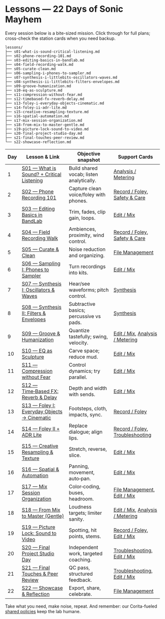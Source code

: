 # Lessons — 22 Days of Sonic Mayhem

Every session below is a bite-sized mission. Click through for full plans; cross-check the station cards when you need backup.

```
lessons/
├── s01-what-is-sound-critical-listening.md
├── s02-phone-recording-101.md
├── s03-editing-basics-in-bandlab.md
├── s04-field-recording-walk.md
├── s05-curate-clean.md
├── s06-sampling-i-phones-to-sampler.md
├── s07-synthesis-i-littlebits-oscillators-waves.md
├── s08-synthesis-ii-littlebits-filters-envelopes.md
├── s09-groove-humanization.md
├── s10-eq-as-sculpture.md
├── s11-compression-without-fear.md
├── s12-timebased-fx-reverb-delay.md
├── s13-foley-i-everyday-objects-cinematic.md
├── s14-foley-ii-adr-lite.md
├── s15-creative-resampling-texture.md
├── s16-spatial-automation.md
├── s17-mix-session-organization.md
├── s18-from-mix-to-master-gentle.md
├── s19-picture-lock-sound-to-video.md
├── s20-final-project-studio-day.md
├── s21-final-touches-peer-review.md
└── s22-showcase-reflection.md
```

| Day | Lesson & Link | Objective snapshot | Support Cards |
| --- | --- | --- | --- |
| 1 | [S01 — What is Sound? + Critical Listening](./s01-what-is-sound-critical-listening.md) | Build shared vocab; listen analytically. | [Analysis / Metering](../station-cards/analysis-metering.md) |
| 2 | [S02 — Phone Recording 101](./s02-phone-recording-101.md) | Capture clean voice/foley with phones. | [Record / Foley](../station-cards/record-foley.md), [Safety & Care](../station-cards/safety-care.md) |
| 3 | [S03 — Editing Basics in BandLab](./s03-editing-basics-in-bandlab.md) | Trim, fades, clip gain, loops. | [Edit / Mix](../station-cards/edit-mix-bandlab.md) |
| 4 | [S04 — Field Recording Walk](./s04-field-recording-walk.md) | Ambiences, proximity, wind control. | [Record / Foley](../station-cards/record-foley.md), [Safety & Care](../station-cards/safety-care.md) |
| 5 | [S05 — Curate & Clean](./s05-curate-clean.md) | Noise reduction and organizing. | [File Management](../station-cards/file-management.md) |
| 6 | [S06 — Sampling I: Phones to Sampler](./s06-sampling-i-phones-to-sampler.md) | Turn recordings into kits. | [Edit / Mix](../station-cards/edit-mix-bandlab.md) |
| 7 | [S07 — Synthesis I: Oscillators & Waves](./s07-synthesis-i-littlebits-oscillators-waves.md) | Hear/see waveforms; pitch control. | [Synthesis](../station-cards/synthesis-korglittlebits.md) |
| 8 | [S08 — Synthesis II: Filters & Envelopes](./s08-synthesis-ii-littlebits-filters-envelopes.md) | Subtractive basics; percussive vs pads. | [Synthesis](../station-cards/synthesis-korglittlebits.md) |
| 9 | [S09 — Groove & Humanization](./s09-groove-humanization.md) | Quantize tastefully; swing, velocity. | [Edit / Mix](../station-cards/edit-mix-bandlab.md), [Analysis / Metering](../station-cards/analysis-metering.md) |
|10 | [S10 — EQ as Sculpture](./s10-eq-as-sculpture.md) | Carve space; reduce mud. | [Edit / Mix](../station-cards/edit-mix-bandlab.md) |
|11 | [S11 — Compression without Fear](./s11-compression-without-fear.md) | Control dynamics; try parallel. | [Edit / Mix](../station-cards/edit-mix-bandlab.md) |
|12 | [S12 — Time‑Based FX: Reverb & Delay](./s12-timebased-fx-reverb-delay.md) | Depth and width with sends. | [Edit / Mix](../station-cards/edit-mix-bandlab.md) |
|13 | [S13 — Foley I: Everyday Objects → Cinematic](./s13-foley-i-everyday-objects-cinematic.md) | Footsteps, cloth, impacts, sync. | [Record / Foley](../station-cards/record-foley.md) |
|14 | [S14 — Foley II + ADR Lite](./s14-foley-ii-adr-lite.md) | Replace dialogue; align lips. | [Record / Foley](../station-cards/record-foley.md), [Troubleshooting](../station-cards/troubleshooting.md) |
|15 | [S15 — Creative Resampling & Texture](./s15-creative-resampling-texture.md) | Stretch, reverse, slice. | [Edit / Mix](../station-cards/edit-mix-bandlab.md) |
|16 | [S16 — Spatial & Automation](./s16-spatial-automation.md) | Panning, movement, auto‑pan. | [Edit / Mix](../station-cards/edit-mix-bandlab.md) |
|17 | [S17 — Mix Session Organization](./s17-mix-session-organization.md) | Color‑coding, buses, headroom. | [File Management](../station-cards/file-management.md), [Edit / Mix](../station-cards/edit-mix-bandlab.md) |
|18 | [S18 — From Mix to Master (Gentle)](./s18-from-mix-to-master-gentle.md) | Loudness targets; limiter sanity. | [Edit / Mix](../station-cards/edit-mix-bandlab.md), [Analysis / Metering](../station-cards/analysis-metering.md) |
|19 | [S19 — Picture Lock: Sound to Video](./s19-picture-lock-sound-to-video.md) | Spotting, hit points, stems. | [Record / Foley](../station-cards/record-foley.md), [Edit / Mix](../station-cards/edit-mix-bandlab.md) |
|20 | [S20 — Final Project Studio Day](./s20-final-project-studio-day.md) | Independent work, targeted coaching. | [Troubleshooting](../station-cards/troubleshooting.md), [Edit / Mix](../station-cards/edit-mix-bandlab.md) |
|21 | [S21 — Final Touches & Peer Review](./s21-final-touches-peer-review.md) | QC pass, structured feedback. | [Troubleshooting](../station-cards/troubleshooting.md), [Edit / Mix](../station-cards/edit-mix-bandlab.md) |
|22 | [S22 — Showcase & Reflection](./s22-showcase-reflection.md) | Export, share, celebrate. | [File Management](../station-cards/file-management.md) |

Take what you need, make noise, repeat.
And remember: our Corita-fueled [shared policies](../../shared/policies) keep the lab humane.

